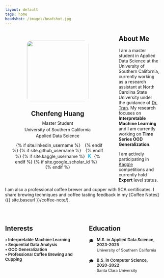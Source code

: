 ```yaml
---
layout: default
tags: home
headshot: /images/headshot.jpg
---
```


<div style="text-align: center; max-width: 300px; float: left; margin: 1em 2em 2em 0; padding: 1.5em;">
  <img 
    style="border-radius: 1em; width: 200px; height: 200px; object-fit: cover; margin-bottom: 1em;" 
    src="{{ page.headshot }}"
  >
  <h2 style="margin: 0.5em 0; color: var(--text-color);">Chenfeng Huang</h2>
  <p style="color: var(--text-secondary); margin: 0.25em 0;">Master Student</p>
  <p style="color: var(--text-secondary); margin: 0.25em 0;">University of Southern California</p>
  <p style="color: var(--text-secondary); margin: 0.25em 0 1em 0;">Applied Data Science</p>
  
  <div style="margin-top: 1em;">
    <a href="mailto:chengfengeric@gmail.com" style="color: var(--text-secondary); font-size: 1.2em; margin: 0 0.3em; text-decoration: none;" target="_blank" rel="noopener noreferrer" title="Email">
      <i class="fa fa-envelope"></i>
    </a>
    {% if site.linkedin_username %}
      <a href="https://www.linkedin.com/in/{{ site.linkedin_username }}" style="color: #0077B5; font-size: 1.2em; margin: 0 0.3em; text-decoration: none;" target="_blank" rel="noopener noreferrer">
        <i class="fa fa-linkedin"></i>
      </a>
    {% endif %}
    {% if site.github_username %}
      <a href="https://github.com/{{ site.github_username }}" style="color: var(--text-color); font-size: 1.2em; margin: 0 0.3em; text-decoration: none;" target="_blank" rel="noopener noreferrer">
        <i class="fa fa-github"></i>
      </a>
    {% endif %}
    {% if site.kaggle_username %}
      <a href="https://www.kaggle.com/{{ site.kaggle_username }}" style="color: #20BEFF; font-size: 1.2em; margin: 0 0.3em; text-decoration: none; font-family: 'Inter', sans-serif; font-weight: bold;" target="_blank" rel="noopener noreferrer">K</a>
    {% endif %}
    {% if site.google_scholar_id %}
      <a href="https://scholar.google.com/citations?user={{ site.google_scholar_id }}" style="color: #4285F4; font-size: 1.2em; margin: 0 0.3em; text-decoration: none;" target="_blank" rel="noopener noreferrer">
        <i class="ai ai-google-scholar"></i>
      </a>
    {% endif %}
  </div>
</div>

## About Me
I am a master student in Applied Data Science at the University of Southern California, currently working as a research assistant at North Carolina State University under the guidance of [Dr. Tran](https://math.sciences.ncsu.edu/people/tran/). My research focuses on **Interpretable Machine Learning** and I am currently working on **Time Series OOD Generalization**.

I am actively participating in [Kaggle](https://www.kaggle.com/alrickh) competitions and currently hold **Expert** level status.

I am also a professional coffee brewer and cupper with SCA certificates. I share brewing techniques and coffee tasting feedback in my [Coffee Notes]({{ site.baseurl }}/coffee-note/). 


<div style="clear: both; margin-top: 3em;">
  <div style="display: flex; gap: 3em; max-width: 100%;">
    <div style="flex: 1;">
      <h2 style="color: var(--text-color); margin-bottom: 0.8em;">Interests</h2>
      <ul style="list-style: none; padding: 0; color: var(--text-secondary);">
        <li style="font-weight: 600; color: var(--text-color); font-size: 0.95em;">• Interpretable Machine Learning</li>
        <li style="font-weight: 600; color: var(--text-color); font-size: 0.95em;">• Sequential Data Analysis</li>
        <li style="font-weight: 600; color: var(--text-color); font-size: 0.95em;">• OOD Generalization</li>
        <li style="font-weight: 600; color: var(--text-color); font-size: 0.95em;">• Professional Coffee Brewing and Cupping</li>
      </ul>
    </div>
      <div style="flex: 1;">
        <h2 style="color: var(--text-color); margin-bottom: 0.8em;">Education</h2>
        <div style="color: var(--text-secondary);">
          <div style="margin-bottom: 1.2em; display: flex; align-items: flex-start;">
            <div style="margin-right: 0.8em; margin-top: 0.2em; filter: grayscale(100%); font-size: 0.9em;">
              🎓
            </div>
            <div>
              <div style="font-weight: 600; color: var(--text-color); font-size: 0.95em;">M.S. in <a href="https://viterbigradadmission.usc.edu/programs/masters/msprograms/data-science/ms-applied-data-science/" target="_blank" rel="noopener noreferrer" style="color: var(--link-color); text-decoration: none;">Applied Data Science</a>, 2023-2025</div>
              <div style="font-size: 0.9em; margin-top: 0.2em;">University of Southern California</div>
            </div>
          </div>
          <div style="margin-bottom: 1.2em; display: flex; align-items: flex-start;">
            <div style="margin-right: 0.8em; margin-top: 0.2em; filter: grayscale(100%); font-size: 0.9em;">
              🎓
            </div>
            <div>
              <div style="font-weight: 600; color: var(--text-color); font-size: 0.95em;">B.S. in <a href="https://www.scu.edu/cas/mathcs/" target="_blank" rel="noopener noreferrer" style="color: var(--link-color); text-decoration: none;">Computer Science</a>, 2020-2022</div>
              <div style="font-size: 0.9em; margin-top: 0.2em;">Santa Clara University</div>
            </div>
          </div>
        </div>
      </div>
  </div>
</div>

<!-- <h3><a href="{{ site.baseurl }}/cv/">View my Resume</a></h3> -->